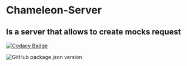 # Chameleon-Server

## Is a server that allows to create mocks request


[![Codacy Badge](https://app.codacy.com/project/badge/Grade/f171eb79b6bd44a799dfda71146e1551)](https://www.codacy.com/manual/Atthaualpha/Chameleon-Server?utm_source=github.com&amp;utm_medium=referral&amp;utm_content=Atthaualpha/Chameleon-Server&amp;utm_campaign=Badge_Grade)

![GitHub package.json version](https://img.shields.io/github/package-json/v/Atthaualpha/Chameleon-Server)
